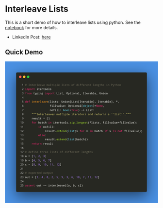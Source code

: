 # Interleave Lists

This is a short demo of how to interleave lists using python. See the [notebook][#notebook] for more details.

[#notebook]: python_demo_interleave_lists.ipynb

- LinkedIn Post: [here](https://www.linkedin.com/posts/sugatoray_nlp-python-search-activity-6894154623624511488-5WRf)

## Quick Demo

[![demo][#demo-figure]][#notebook]

[#demo-figure]: assets/Python_InterleaveLists.png
